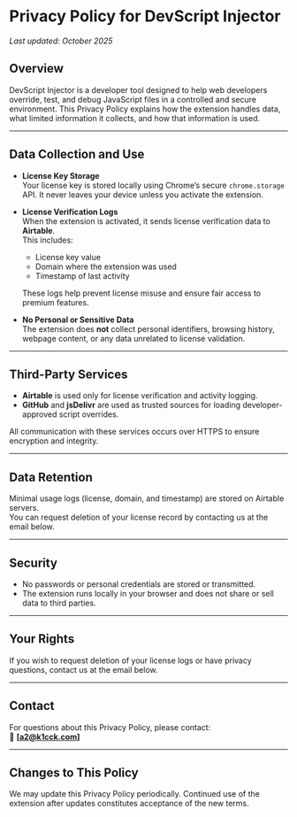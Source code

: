 # Privacy Policy for DevScript Injector
_Last updated: October 2025_

## Overview
DevScript Injector is a developer tool designed to help web developers override, test, and debug JavaScript files in a controlled and secure environment. This Privacy Policy explains how the extension handles data, what limited information it collects, and how that information is used.

---

## Data Collection and Use
- **License Key Storage**  
  Your license key is stored locally using Chrome’s secure `chrome.storage` API. It never leaves your device unless you activate the extension.

- **License Verification Logs**  
  When the extension is activated, it sends license verification data to **Airtable**.  
  This includes:
  - License key value  
  - Domain where the extension was used  
  - Timestamp of last activity  

  These logs help prevent license misuse and ensure fair access to premium features.

- **No Personal or Sensitive Data**  
  The extension does **not** collect personal identifiers, browsing history, webpage content, or any data unrelated to license validation.

---

## Third-Party Services
- **Airtable** is used only for license verification and activity logging.  
- **GitHub** and **jsDelivr** are used as trusted sources for loading developer-approved script overrides.

All communication with these services occurs over HTTPS to ensure encryption and integrity.

---

## Data Retention
Minimal usage logs (license, domain, and timestamp) are stored on Airtable servers.  
You can request deletion of your license record by contacting us at the email below.

---

## Security
- No passwords or personal credentials are stored or transmitted.  
- The extension runs locally in your browser and does not share or sell data to third parties.

---

## Your Rights
If you wish to request deletion of your license logs or have privacy questions, contact us at the email below.

---

## Contact
For questions about this Privacy Policy, please contact:  
📧 **[a2@k1cck.com]**

---

## Changes to This Policy
We may update this Privacy Policy periodically. Continued use of the extension after updates constitutes acceptance of the new terms.
